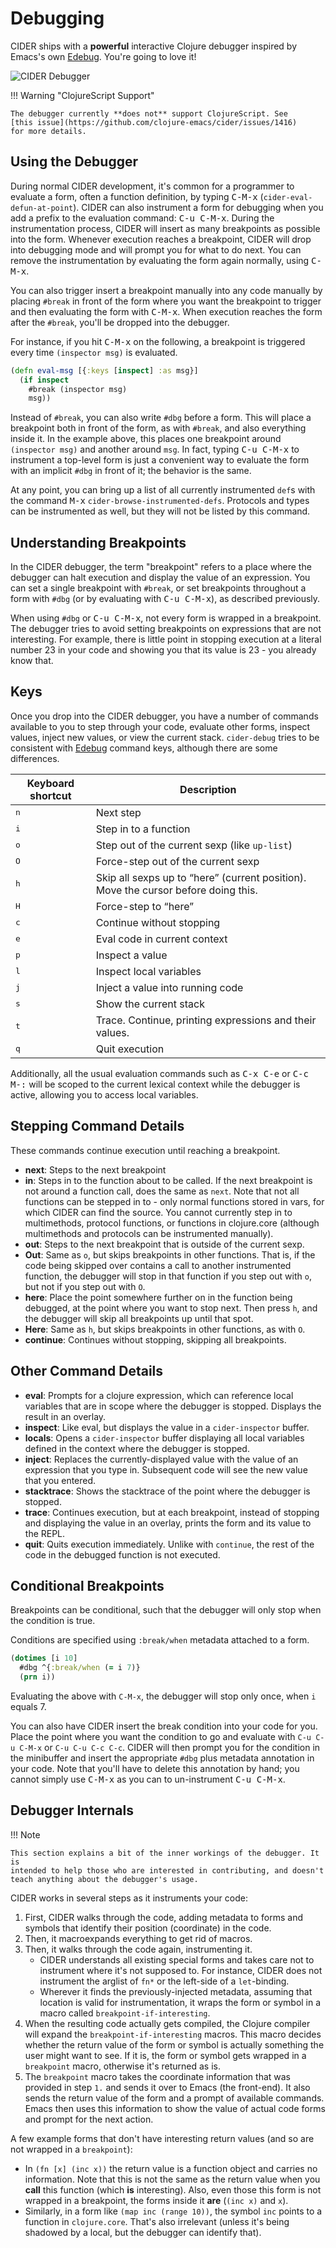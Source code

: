 # Debugging

CIDER ships with a **powerful** interactive Clojure debugger inspired by Emacs's own
[Edebug][]. You're going to love it!

![CIDER Debugger](images/cider_debugger.gif)

!!! Warning "ClojureScript Support"

    The debugger currently **does not** support ClojureScript. See
    [this issue](https://github.com/clojure-emacs/cider/issues/1416)
    for more details.

## Using the Debugger

During normal CIDER development, it's common for a programmer to
evaluate a form, often a function definition, by typing
<kbd>C-M-x</kbd> (`cider-eval-defun-at-point`). CIDER can also
instrument a form for debugging when you add a prefix to the
evaluation command: <kbd>C-u C-M-x</kbd>. During the instrumentation
process, CIDER will insert as many breakpoints as possible into the
form. Whenever execution reaches a breakpoint, CIDER will drop into
debugging mode and will prompt you for what to do next. You can remove
the instrumentation by evaluating the form again normally, using
<kbd>C-M-x</kbd>.

You can also trigger insert a breakpoint manually into any code
manually by placing `#break` in front of the form where you want the
breakpoint to trigger and then evaluating the form with
<kbd>C-M-x</kbd>. When execution reaches the form after the `#break`,
you'll be dropped into the debugger.

For instance, if you hit <kbd>C-M-x</kbd> on the following, a
breakpoint is triggered every time `(inspector msg)` is evaluated.

```clojure
(defn eval-msg [{:keys [inspect] :as msg}]
  (if inspect
    #break (inspector msg)
    msg))
```

Instead of `#break`, you can also write `#dbg` before a form. This
will place a breakpoint both in front of the form, as with `#break`,
and also everything inside it. In the example above, this places one
breakpoint around `(inspector msg)` and another around `msg`. In fact,
typing <kbd>C-u C-M-x</kbd> to instrument a top-level form is just a
convenient way to evaluate the form with an implicit `#dbg` in front
of it; the behavior is the same.

At any point, you can bring up a list of all currently instrumented `def`s with
the command <kbd>M-x</kbd> `cider-browse-instrumented-defs`. Protocols and types
can be instrumented as well, but they will not be listed by this
command.

## Understanding Breakpoints

In the CIDER debugger, the term "breakpoint" refers to a place where
the debugger can halt execution and display the value of an
expression. You can set a single breakpoint with `#break`, or set
breakpoints throughout a form with `#dbg` (or by evaluating with <kbd>C-u
C-M-x</kbd>), as described previously.

When using `#dbg` or <kbd>C-u C-M-x</kbd>, not every form is wrapped
in a breakpoint. The debugger tries to avoid setting breakpoints on
expressions that are not interesting. For example, there is little
point in stopping execution at a literal number 23 in your code and
showing you that its value is 23 - you already know that.

## Keys

Once you drop into the CIDER debugger, you have a number of commands
available to you to step through your code, evaluate other forms,
inspect values, inject new values, or view the current
stack. `cider-debug` tries to be consistent with [Edebug] command
keys, although there are some differences.

Keyboard shortcut               | Description
--------------------------------|-------------------------------
<kbd>n</kbd> | Next step
<kbd>i</kbd> | Step in to a function
<kbd>o</kbd> | Step out of the current sexp (like `up-list`)
<kbd>O</kbd> | Force-step out of the current sexp
<kbd>h</kbd> | Skip all sexps up to “here” (current position). Move the cursor before doing this.
<kbd>H</kbd> | Force-step to “here”
<kbd>c</kbd> | Continue without stopping
<kbd>e</kbd> | Eval code in current context
<kbd>p</kbd> | Inspect a value
<kbd>l</kbd> | Inspect local variables
<kbd>j</kbd> | Inject a value into running code
<kbd>s</kbd> | Show the current stack
<kbd>t</kbd> | Trace. Continue, printing expressions and their values.
<kbd>q</kbd> | Quit execution

Additionally, all the usual evaluation commands such as <kbd>C-x
C-e</kbd> or <kbd>C-c M-:</kbd> will be scoped to the current lexical
context while the debugger is active, allowing you to access local
variables.

## Stepping Command Details

These commands continue execution until reaching a breakpoint.

- **next**: Steps to the next breakpoint
- **in**: Steps in to the function about to be called. If the next breakpoint is
  not around a function call, does the same as `next`. Note that not all
  functions can be stepped in to - only normal functions stored in vars, for
  which CIDER can find the source. You cannot currently step in to multimethods,
  protocol functions, or functions in clojure.core (although multimethods and
  protocols can be instrumented manually).
- **out**: Steps to the next breakpoint that is outside of the current sexp.
- **Out**: Same as `o`, but skips breakpoints in other functions. That is, if
  the code being skipped over contains a call to another instrumented function,
  the debugger will stop in that function if you step out with `o`, but not if
  you step out with `O`.
- **here**: Place the point somewhere further on in the function being debugged,
  at the point where you want to stop next. Then press `h`, and the debugger
  will skip all breakpoints up until that spot.
- **Here**: Same as `h`, but skips breakpoints in other functions, as with `O`.
- **continue**: Continues without stopping, skipping all breakpoints.

## Other Command Details

- **eval**: Prompts for a clojure expression, which can reference local
  variables that are in scope where the debugger is stopped. Displays the result
  in an overlay.
- **inspect**: Like eval, but displays the value in a `cider-inspector` buffer.
- **locals**: Opens a `cider-inspector` buffer displaying all local variables
  defined in the context where the debugger is stopped.
- **inject**: Replaces the currently-displayed value with the value of an
  expression that you type in. Subsequent code will see the new value that you
  entered.
- **stacktrace**: Shows the stacktrace of the point where the debugger is
  stopped.
- **trace**: Continues execution, but at each breakpoint, instead of stopping
  and displaying the value in an overlay, prints the form and its value to the
  REPL.
- **quit**: Quits execution immediately. Unlike with `continue`, the rest of the
  code in the debugged function is not executed.

## Conditional Breakpoints

Breakpoints can be conditional, such that the debugger will only stop when the
condition is true.

Conditions are specified using `:break/when` metadata attached to a form.

```clojure
(dotimes [i 10]
  #dbg ^{:break/when (= i 7)}
  (prn i))
```

Evaluating the above with `C-M-x`, the debugger will stop only once, when `i`
equals 7.

You can also have CIDER insert the break condition into your code for
you. Place the point where you want the condition to go and evaluate
with `C-u C-u C-M-x` or `C-u C-u C-c C-c`. CIDER will then prompt you
for the condition in the minibuffer and insert the appropriate `#dbg`
plus metadata annotation in your code. Note that you'll have to delete
this annotation by hand; you cannot simply use <kbd>C-M-x</kbd> as you
can to un-instrument <kbd>C-u C-M-x</kbd>.

## Debugger Internals

!!! Note

    This section explains a bit of the inner workings of the debugger. It is
    intended to help those who are interested in contributing, and doesn't
    teach anything about the debugger's usage.

CIDER works in several steps as it instruments your code:

1. First, CIDER walks through the code, adding metadata to forms and symbols
   that identify their position (coordinate) in the code.
2. Then, it macroexpands everything to get rid of macros.
3. Then, it walks through the code again, instrumenting it.
    - CIDER understands all existing special forms and takes care not
      to instrument where it's not supposed to. For instance, CIDER
      does not instrument the arglist of `fn*` or the left-side of a
      `let`-binding.
    - Wherever it finds the previously-injected metadata, assuming
      that location is valid for instrumentation, it wraps the
      form or symbol in a macro called `breakpoint-if-interesting`.
4. When the resulting code actually gets compiled, the Clojure
   compiler will expand the `breakpoint-if-interesting` macros. This
   macro decides whether the return value of the form or symbol is
   actually something the user might want to see. If it is, the
   form or symbol gets wrapped in a `breakpoint` macro, otherwise it's
   returned as is.
5. The `breakpoint` macro takes the coordinate information that was
   provided in step `1.` and sends it over to Emacs (the
   front-end). It also sends the return value of the form and a prompt
   of available commands. Emacs then uses this information to show the
   value of actual code forms and prompt for the next action.

A few example forms that don't have interesting return values (and so are not
wrapped in a `breakpoint`):

- In `(fn [x] (inc x))` the return value is a function object and carries no
  information. Note that this is not the same as the return value when you
  **call** this function (which **is** interesting). Also, even those this form
  is not wrapped in a breakpoint, the forms inside it **are** (`(inc x)` and
  `x`).
- Similarly, in a form like `(map inc (range 10))`, the symbol `inc`
  points to a function in `clojure.core`. That's also irrelevant
  (unless it's being shadowed by a local, but the debugger can
  identify that).

[Edebug]: http://www.gnu.org/software/emacs/manual/html_node/elisp/Edebug.html
